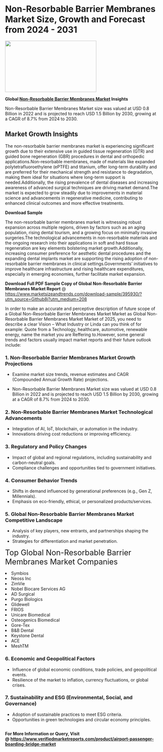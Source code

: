 <H1>Non-Resorbable Barrier Membranes Market Size, Growth and Forecast from 2024 - 2031</H1><img class="aligncenter size-medium wp-image-584254" src="https://thirdeyenews.in/wp-content/uploads/2024/09/Global-Market-Research-300x168.jpeg" alt="" width="300" height="168" /><p><strong>Global&nbsp;<a href="https://www.marketsizeandtrends.com/download-sample/395930/?utm_source=Github8j?utm_medium=208">Non-Resorbable Barrier Membranes Market</a> Insights</strong></p><p>Non-Resorbable Barrier Membranes Market size was valued at USD 0.8 Billion in 2022 and is projected to reach USD 1.5 Billion by 2030, growing at a CAGR of 8.7% from 2024 to 2030.</p><p><h2>Market Growth Insights</h2> <p>The non-resorbable barrier membranes market is experiencing significant growth due to their extensive use in guided tissue regeneration (GTR) and guided bone regeneration (GBR) procedures in dental and orthopedic applications.Non-resorbable membranes, made of materials like expanded polytetrafluoroethylene (ePTFE) and titanium, offer long-term durability and are preferred for their mechanical strength and resistance to degradation, making them ideal for situations where long-term support is needed.Additionally, the rising prevalence of dental diseases and increasing awareness of advanced surgical techniques are driving market demand.The market is expected to grow steadily due to improvements in material science and advancements in regenerative medicine, contributing to enhanced clinical outcomes and more effective treatments.</p> <p><strong>Download Sample</strong></p> <p>The non-resorbable barrier membranes market is witnessing robust expansion across multiple regions, driven by factors such as an aging population, rising dental tourism, and a growing focus on minimally invasive surgeries.The technological advancements in non-resorbable materials and the ongoing research into their applications in soft and hard tissue regeneration are key elements bolstering market growth.Additionally, increasing consumer preference for aesthetic dental procedures and the expanding dental implants market are supporting the rising adoption of non-resorbable barrier membranes in clinical settings.Governments’ initiatives to improve healthcare infrastructure and rising healthcare expenditures, especially in emerging economies, further facilitate market expansion.</p> <p><span class=""><strong>Download Full PDF Sample Copy of Global Non-Resorbable Barrier Membranes Market Report</strong> @ <a href="https://www.marketsizeandtrends.com/download-sample/395930/?utm_source=Github8j?utm_medium=208" target="_blank">https://www.marketsizeandtrends.com/download-sample/395930/?utm_source=Github8j?utm_medium=208</a></span></p><p>In order to make an accurate and perceptive description of future scope of a Global&nbsp;Non-Resorbable Barrier Membranes Market Market as Global&nbsp;Non-Resorbable Barrier Membranes Market Market of 2025, you need to describe a clear Vision &ndash; What Industry or Linda can you think of for example: Quote from a Technology, healthcare, automotive, renewable energy, name the market you are Reffering to.However, some general trends and factors usually impact market reports and their future outlook include:</p><h3>1.&nbsp;<strong>Non-Resorbable Barrier Membranes Market Growth Projections</strong></h3><ul><li>Examine market size trends, revenue estimates and CAGR (Compounded Annual Growth Rate) projections.</li><li><p>Non-Resorbable Barrier Membranes Market size was valued at USD 0.8 Billion in 2022 and is projected to reach USD 1.5 Billion by 2030, growing at a CAGR of 8.7% from 2024 to 2030.</p></li></ul><h3>2.&nbsp;<strong>Non-Resorbable Barrier Membranes Market Technological Advancements</strong></h3><ul><li>Integration of AI, IoT, blockchain, or automation in the industry.</li><li>Innovations driving cost reductions or improving efficiency.</li></ul><h3>3.&nbsp;<strong>Regulatory and Policy Changes</strong></h3><ul><li>Impact of global and regional regulations, including sustainability and carbon-neutral goals.</li><li>Compliance challenges and opportunities tied to government initiatives.</li></ul><h3>4.&nbsp;<strong>Consumer Behavior Trends</strong></h3><ul><li>Shifts in demand influenced by generational preferences (e.g., Gen Z, Millennials).</li><li>Emphasis on eco-friendly, ethical, or personalized products/services.</li></ul><h3>5.&nbsp;<strong>Global Non-Resorbable Barrier Membranes Market Competitive Landscape</strong></h3><ul><li>Analysis of key players, new entrants, and partnerships shaping the industry.</li><li>Strategies for differentiation and market penetration.</li></ul><p data-pm-slice="1 1 []"><span style="color: inherit; font-family: inherit; font-size: 25px;">Top Global Non-Resorbable Barrier Membranes Market Companies</span></p><div class="" data-test-id=""><p><li>Symbios</li><li> Neoss Inc</li><li> ZimVie</li><li> Nobel Biocare Services AG</li><li> AD Surgical</li><li> Purgo Biologics</li><li> Glidewell</li><li> FRIOS</li><li> Unicare Biomedical</li><li> Osteogenics Biomedical</li><li> Gore-Tex</li><li> B&B Dental</li><li> Keystone Dental</li><li> ACE</li><li> MeshTM</li></p></div><h3>6.&nbsp;<strong>Economic and Geopolitical Factors</strong></h3><ul><li>Influence of global economic conditions, trade policies, and geopolitical events.</li><li>Resilience of the market to inflation, currency fluctuations, or global crises.</li></ul><h3>7.&nbsp;<strong>Sustainability and ESG (Environmental, Social, and Governance)</strong></h3><ul><li>Adoption of sustainable practices to meet ESG criteria.</li><li>Opportunities in green technologies and circular economy principles.</li></ul><h2><strong style="font-size: 14px;">For More Information or Query, Visit @&nbsp;</strong><a style="background-color: #ffffff; font-size: 14px;" href="https://www.marketsizeandtrends.com/report/non-resorbable-barrier-membranes-market/" target="_blank">https://www.verifiedmarketreports.com/product/airport-passenger-boarding-bridge-market</a></h2>